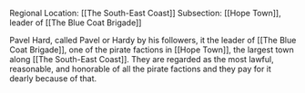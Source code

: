 Regional Location: [[The South-East Coast]]
Subsection: [[Hope Town]], leader of [[The Blue Coat Brigade]]

Pavel Hard, called Pavel or Hardy by his followers, it the leader of [[The Blue Coat Brigade]], one of the pirate factions in [[Hope Town]], the largest town along [[The South-East Coast]]. They are regarded as the most lawful, reasonable, and honorable of all the pirate factions and they pay for it dearly because of that. 